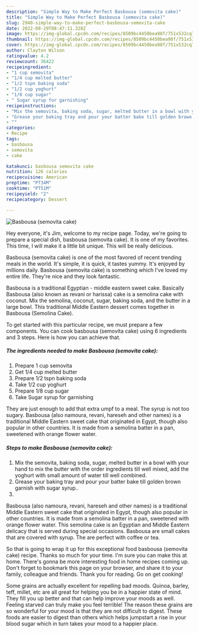 ```yaml
---
description: "Simple Way to Make Perfect Basbousa (semovita cake)"
title: "Simple Way to Make Perfect Basbousa (semovita cake)"
slug: 2940-simple-way-to-make-perfect-basbousa-semovita-cake
date: 2022-09-29T08:47:11.328Z
image: https://img-global.cpcdn.com/recipes/8509bc4450bea98f/751x532cq70/basbousa-semovita-cake-recipe-main-photo.jpg
thumbnail: https://img-global.cpcdn.com/recipes/8509bc4450bea98f/751x532cq70/basbousa-semovita-cake-recipe-main-photo.jpg
cover: https://img-global.cpcdn.com/recipes/8509bc4450bea98f/751x532cq70/basbousa-semovita-cake-recipe-main-photo.jpg
author: Clayton Wilson
ratingvalue: 4.2
reviewcount: 36422
recipeingredient:
- "1 cup semovita"
- "1/4 cup melted butter"
- "1/2 tspn baking soda"
- "1/2 cup yoghurt"
- "1/8 cup sugar"
- " Sugar syrup for garnishing"
recipeinstructions:
- "Mix the semovita, baking soda, sugar, melted butter in a bowl with your hand to mix the butter with the order ingredients till well mixed, add the yoghurt with small amount of water till well combined."
- "Grease your baking tray and pour your batter bake till golden brown garnish with sugar syrup.."
- ""
categories:
- Recipe
tags:
- basbousa
- semovita
- cake

katakunci: basbousa semovita cake 
nutrition: 126 calories
recipecuisine: American
preptime: "PT34M"
cooktime: "PT51M"
recipeyield: "2"
recipecategory: Dessert

---
```



![Basbousa (semovita cake)](https://img-global.cpcdn.com/recipes/8509bc4450bea98f/751x532cq70/basbousa-semovita-cake-recipe-main-photo.jpg)

Hey everyone, it's Jim, welcome to my recipe page. Today, we're going to prepare a special dish, basbousa (semovita cake). It is one of my favorites. This time, I will make it a little bit unique. This will be really delicious.

Basbousa (semovita cake) is one of the most favored of recent trending meals in the world. It's simple, it is quick, it tastes yummy. It's enjoyed by millions daily. Basbousa (semovita cake) is something which I've loved my entire life. They're nice and they look fantastic.

Basbousa is a traditional Egyptian - middle eastern sweet cake. Basically Basbousa (also known as revani or harissa) cake is a semolina cake with coconut. Mix the semolina, coconut, sugar, baking soda, and the butter in a large bowl. This traditional Middle Eastern dessert comes together in Basbousa (Semolina Cake).


To get started with this particular recipe, we must prepare a few components. You can cook basbousa (semovita cake) using 6 ingredients and 3 steps. Here is how you can achieve that.

<!--inarticleads1-->

##### The ingredients needed to make Basbousa (semovita cake):

1. Prepare 1 cup semovita
1. Get 1/4 cup melted butter
1. Prepare 1/2 tspn baking soda
1. Take 1/2 cup yoghurt
1. Prepare 1/8 cup sugar
1. Take  Sugar syrup for garnishing


They are just enough to add that extra umpf to a meal. The syrup is not too sugary. Basbousa (also namoura, revani, hareseh and other names) is a traditional Middle Eastern sweet cake that originated in Egypt, though also popular in other countries. It is made from a semolina batter in a pan, sweetened with orange flower water. 

<!--inarticleads2-->

##### Steps to make Basbousa (semovita cake):

1. Mix the semovita, baking soda, sugar, melted butter in a bowl with your hand to mix the butter with the order ingredients till well mixed, add the yoghurt with small amount of water till well combined.
1. Grease your baking tray and pour your batter bake till golden brown garnish with sugar syrup..
1. 


Basbousa (also namoura, revani, hareseh and other names) is a traditional Middle Eastern sweet cake that originated in Egypt, though also popular in other countries. It is made from a semolina batter in a pan, sweetened with orange flower water. This semolina cake is an Egyptian and Middle Eastern delicacy that is served during special occasions. Basbousa are small cakes that are covered with syrup. The are perfect with coffee or tea. 

So that is going to wrap it up for this exceptional food basbousa (semovita cake) recipe. Thanks so much for your time. I'm sure you can make this at home. There's gonna be more interesting food in home recipes coming up. Don't forget to bookmark this page on your browser, and share it to your family, colleague and friends. Thank you for reading. Go on get cooking!

Some grains are actually excellent for repelling bad moods. Quinoa, barley, teff, millet, etc are all great for helping you be in a happier state of mind. They fill you up better and that can help improve your moods as well. Feeling starved can truly make you feel terrible! The reason these grains are so wonderful for your mood is that they are not difficult to digest. These foods are easier to digest than others which helps jumpstart a rise in your blood sugar which in turn takes your mood to a happier place.

